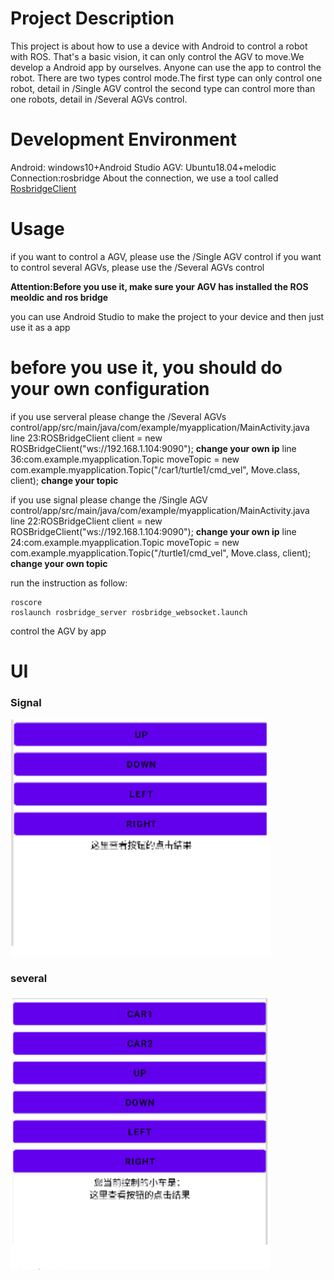 # Project Description
This project is about how to use a device with Android to control a robot with ROS. That's a basic vision, it can only control the AGV to move.We develop a Android app by ourselves. Anyone can use the app to control the robot. There are two types control mode.The first type can only control one robot, detail in /Single AGV control the second type can control more than one robots, detail in /Several AGVs control.

# Development Environment
Android: windows10+Android Studio
AGV: Ubuntu18.04+melodic
Connection:rosbridge
About the connection, we use a tool called [RosbridgeClient](https://github.com/djilk/ROSBridgeClient)

# Usage
if you want to control a AGV, please use the /Single AGV control
if you want to control several AGVs, please use the /Several AGVs control

**Attention:Before you use it, make sure your AGV has installed the ROS meoldic and ros bridge**

you can use Android Studio to make the project to your device and then just use it as a app

# before you use it, you should do your own configuration

if you use serveral please change the /Several AGVs control/app/src/main/java/com/example/myapplication/MainActivity.java
line 23:ROSBridgeClient client = new ROSBridgeClient("ws://192.168.1.104:9090"); **change your own ip**
line 36:com.example.myapplication.Topic<Move> moveTopic = new com.example.myapplication.Topic<Move>("/car1/turtle1/cmd_vel", Move.class, client); **change your topic**

if you use signal please change the /Single AGV control/app/src/main/java/com/example/myapplication/MainActivity.java 
line 22:ROSBridgeClient client = new ROSBridgeClient("ws://192.168.1.104:9090"); **change your own ip**
line 24:com.example.myapplication.Topic<Move> moveTopic = new com.example.myapplication.Topic<Move>("/turtle1/cmd_vel", Move.class, client); **change your own topic**
  
run the instruction as follow:
```
roscore
roslaunch rosbridge_server rosbridge_websocket.launch
```
control the AGV by app

# UI
### Signal
<img width="416" alt="image" src="https://github.com/Max-luo-song/Universal-unmanned-cluster-control-system/blob/main/image/singal.png">

### several
<img width="416" alt="image" src="https://github.com/Max-luo-song/Universal-unmanned-cluster-control-system/blob/main/image/several.png">


  

